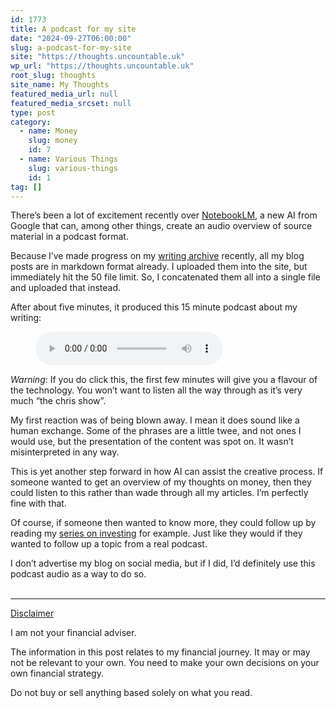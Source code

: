 ```yaml
---
id: 1773
title: A podcast for my site
date: "2024-09-27T06:00:00"
slug: a-podcast-for-my-site
site: "https://thoughts.uncountable.uk"
wp_url: "https://thoughts.uncountable.uk"
root_slug: thoughts
site_name: My Thoughts
featured_media_url: null
featured_media_srcset: null
type: post
category:
  - name: Money
    slug: money
    id: 7
  - name: Various Things
    slug: various-things
    id: 1
tag: []
---
```



<p>There&#8217;s been a lot of excitement recently over <a href="https://notebooklm.google/">NotebookLM</a>, a new AI from Google that can, among other things, create an audio overview of source material in a podcast format.</p>



<p>Because I&#8217;ve made progress on my <a href="/first-archive-step">writing archive</a> recently, all my blog posts are in markdown format already. I uploaded them into the site, but immediately hit the 50 file limit. So, I concatenated them all into a single file and uploaded that instead.</p>



<p>After about five minutes, it produced this 15 minute podcast about my writing:</p>



<figure class="wp-block-audio"><audio controls src="https://thoughts.uncountable.uk/wp-content/uploads/2024/09/sep-2024-thoughts-ai-podcast.mp3"></audio></figure>



<p><em>Warning</em>:  If you do click this, the first few minutes will give you a flavour of the technology.  You won&#8217;t want to listen all the way through as it&#8217;s very much &#8220;the chris show&#8221;.</p>



<p>My first reaction was of being blown away.  I mean it does sound like a human exchange.  Some of the phrases are a little twee, and not ones I would use, but the presentation of the content was spot on.  It wasn&#8217;t misinterpreted in any way.</p>



<p>This is yet another step forward in how AI can assist the creative process.  If someone wanted to get an overview of my thoughts on money, then they could listen to this rather than wade through all my articles.  I&#8217;m perfectly fine with that.  </p>



<p>Of course, if someone then wanted to know more, they could follow up by reading my <a href="https://thoughts.uncountable.uk/a-reading-list-for-investing/" data-type="post" data-id="769">series on investing</a> for example.  Just like they would if they wanted to follow up a topic from a real podcast.</p>



<p>I don&#8217;t advertise my blog on social media, but if I did, I&#8217;d definitely use this podcast audio as a way to do so.</p>



<p></p>
<br /><!-- wp:group {"layout":{"type":"constrained"}} -->
<div class="wp-block-group"><!-- wp:separator {"style":{"spacing":{"margin":{"top":"var:preset|spacing|40","bottom":"0"}}}} -->
<hr class="wp-block-separator has-alpha-channel-opacity" style="margin-top:var(--wp--preset--spacing--40);margin-bottom:0"/>
<!-- /wp:separator -->

<!-- wp:paragraph {"style":{"typography":{"textDecoration":"underline"}}} -->
<p style="text-decoration:underline">Disclaimer</p>
<!-- /wp:paragraph -->

<!-- wp:paragraph -->
<p>I am not your financial adviser.   </p>
<!-- /wp:paragraph -->

<!-- wp:paragraph -->
<p>The information in this post relates to my financial journey.  It may or may not be relevant to your own.  You need to make your own decisions on your own financial strategy.</p>
<!-- /wp:paragraph -->

<!-- wp:paragraph -->
<p>Do not buy or sell anything based solely on what you read.</p>
<!-- /wp:paragraph --></div>
<!-- /wp:group -->